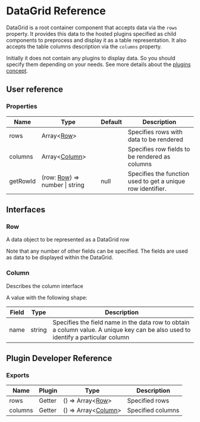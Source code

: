 # DataGrid Reference

DataGrid is a root container component that accepts data via the `rows` property. It provides this data to the hosted plugins specified as child components to preprocess and display it as a table representation. It also accepts the table columns description via the `columns` property.

Initially it does not contain any plugins to display data. So you should specify them depending on your needs. See more details about the [plugins concept](../README.md#plugins-overview).

## User reference

### Properties

Name | Type | Default | Description
-----|------|---------|------------
rows | Array&lt;[Row](#row)&gt; | | Specifies rows with data to be rendered
columns | Array&lt;[Column](#column)&gt; | | Specifies row fields to be rendered as columns
getRowId | (row: [Row](#row)) => number &#124; string | null | Specifies the function used to get a unique row identifier.

## Interfaces

### Row

A data object to be represented as a DataGrid row

Note that any number of other fields can be specified. The fields are used as data to be displayed within the DataGrid.

### Column

Describes the column interface

A value with the following shape:

Field | Type | Description
------|------|------------
name | string | Specifies the field name in the data row to obtain a column value. A unique key can be also used to identify a particular column

## Plugin Developer Reference

### Exports

Name | Plugin | Type | Description
-----|--------|------|------------
rows | Getter | () => Array&lt;[Row](#row)&gt; | Specified rows
columns | Getter | () => Array&lt;[Column](#column)&gt; | Specified columns
